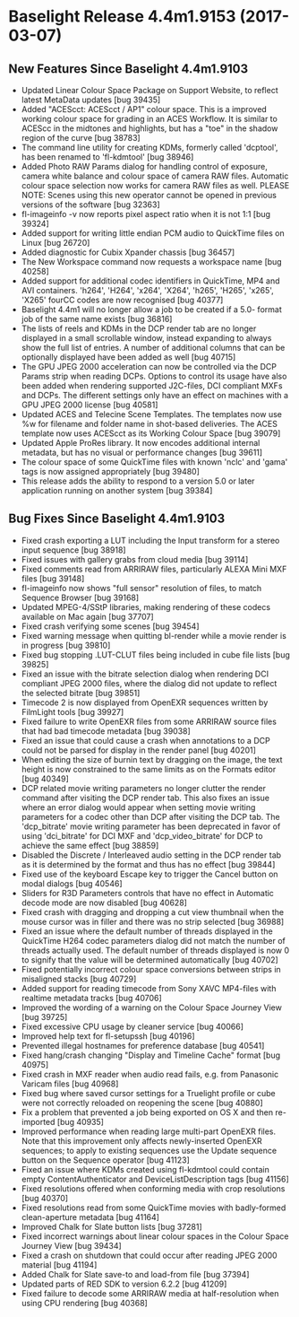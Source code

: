 # Baselight Release 4.4m1.9153 (2017-03-07)



## New Features Since Baselight 4.4m1.9103

* Updated Linear Colour Space Package on Support Website, to reflect latest MetaData updates \[bug 39435]
* Added "ACEScct: ACEScct / AP1" colour space. This is a improved working colour space for grading in an ACES Workflow. It is similar to ACEScc in the midtones and highlights, but has a "toe" in the shadow region of the curve \[bug 38783]
* The command line utility for creating KDMs, formerly called 'dcptool', has been renamed to 'fl-kdmtool' \[bug 38946]
* Added Photo RAW Params dialog for handling control of exposure, camera white balance and colour space of camera RAW files. Automatic colour space selection now works for camera RAW files as well. PLEASE NOTE: Scenes using this new operator cannot be opened in previous versions of the software \[bug 32363]
* fl-imageinfo -v now reports pixel aspect ratio when it is not 1:1 \[bug 39324]
* Added support for writing little endian PCM audio to QuickTime files on Linux \[bug 26720]
* Added diagnostic for Cubix Xpander chassis \[bug 36457]
* The New Workspace command now requests a workspace name \[bug 40258]
* Added support for additional codec identifiers in QuickTime, MP4 and AVI containers. 'h264', 'H264', 'x264', 'X264', 'h265', 'H265', 'x265', 'X265' fourCC codes are now recognised \[bug 40377]
* Baselight 4.4m1 will no longer allow a job to be created if a 5.0- format job of the same name exists \[bug 36816]
* The lists of reels and KDMs in the DCP render tab are no longer displayed in a small scrollable window, instead expanding to always show the full list of entries. A number of additional columns that can be optionally displayed have been added as well \[bug 40715]
* The GPU JPEG 2000 acceleration can now be controlled via the DCP Params strip when reading DCPs. Options to control its usage have also been added when rendering supported J2C-files, DCI compliant MXFs and DCPs. The different settings only have an effect on machines with a GPU JPEG 2000 license \[bug 40581]
* Updated ACES and Telecine Scene Templates. The templates now use %w for filename and folder name in shot-based deliveries. The ACES template now uses ACEScct as its Working Colour Space \[bug 39079]
* Updated Apple ProRes library. It now encodes additional internal metadata, but has no visual or performance changes \[bug 39611]
* The colour space of some QuickTime files with known 'nclc' and 'gama' tags is now assigned appropriately \[bug 39480]
* This release adds the ability to respond to a version 5.0 or later application running on another system \[bug 39384]

## Bug Fixes Since Baselight 4.4m1.9103

* Fixed crash exporting a LUT including the Input transform for a stereo input sequence \[bug 38918]
* Fixed issues with gallery grabs from cloud media \[bug 39114]
* Fixed comments read from ARRIRAW files, particularly ALEXA Mini MXF files \[bug 39148]
* fl-imageinfo now shows "full sensor" resolution of files, to match Sequence Browser \[bug 39168]
* Updated MPEG-4/SStP libraries, making rendering of these codecs available on Mac again \[bug 37707]
* Fixed crash verifying some scenes \[bug 39454]
* Fixed warning message when quitting bl-render while a movie render is in progress \[bug 39810]
* Fixed bug stopping .LUT-CLUT files being included in cube file lists \[bug 39825]
* Fixed an issue with the bitrate selection dialog when rendering DCI compliant JPEG 2000 files, where the dialog did not update to reflect the selected bitrate \[bug 39851]
* Timecode 2 is now displayed from OpenEXR sequences written by FilmLight tools \[bug 39927]
* Fixed failure to write OpenEXR files from some ARRIRAW source files that had bad timecode metadata \[bug 39038]
* Fixed an issue that could cause a crash when annotations to a DCP could not be parsed for display in the render panel \[bug 40201]
* When editing the size of burnin text by dragging on the image, the text height is now constrained to the same limits as on the Formats editor \[bug 40349]
* DCP related movie writing parameters no longer clutter the render command after visiting the DCP render tab. This also fixes an issue where an error dialog would appear when setting movie writing parameters for a codec other than DCP after visiting the DCP tab. The 'dcp\_bitrate' movie writing parameter has been deprecated in favor of using 'dci\_bitrate' for DCI MXF and 'dcp\_video\_bitrate' for DCP to achieve the same effect \[bug 38859]
* Disabled the Discrete / Interleaved audio setting in the DCP render tab as it is determined by the format and thus has no effect \[bug 39844]
* Fixed use of the keyboard Escape key to trigger the Cancel button on modal dialogs \[bug 40546]
* Sliders for R3D Parameters controls that have no effect in Automatic decode mode are now disabled \[bug 40628]
* Fixed crash with dragging and dropping a cut view thumbnail when the mouse cursor was in filler and there was no strip selected \[bug 36988]
* Fixed an issue where the default number of threads displayed in the QuickTime H264 codec parameters dialog did not match the number of threads actually used. The default number of threads displayed is now 0 to signify that the value will be determined automatically \[bug 40702]
* Fixed potentially incorrect colour space conversions between strips in misaligned stacks \[bug 40729]
* Added support for reading timecode from Sony XAVC MP4-files with realtime metadata tracks \[bug 40706]
* Improved the wording of a warning on the Colour Space Journey View \[bug 39725]
* Fixed excessive CPU usage by cleaner service \[bug 40066]
* Improved help text for fl-setupssh \[bug 40196]
* Prevented illegal hostnames for preference database \[bug 40541]
* Fixed hang/crash changing "Display and Timeline Cache" format \[bug 40975]
* Fixed crash in MXF reader when audio read fails, e.g. from Panasonic Varicam files \[bug 40968]
* Fixed bug where saved cursor settings for a Truelight profile or cube were not correctly reloaded on reopening the scene \[bug 40880]
* Fix a problem that prevented a job being exported on OS X and then re-imported \[bug 40935]
* Improved performance when reading large multi-part OpenEXR files. Note that this improvement only affects newly-inserted OpenEXR sequences; to apply to existing sequences use the Update sequence button on the Sequence operator \[bug 41123]
* Fixed an issue where KDMs created using fl-kdmtool could contain empty ContentAuthenticator and DeviceListDescription tags \[bug 41156]
* Fixed resolutions offered when conforming media with crop resolutions \[bug 40370]
* Fixed resolutions read from some QuickTime movies with badly-formed clean-aperture metadata \[bug 41164]
* Improved Chalk for Slate button lists \[bug 37281]
* Fixed incorrect warnings about linear colour spaces in the Colour Space Journey View \[bug 39434]
* Fixed a crash on shutdown that could occur after reading JPEG 2000 material \[bug 41194]
* Added Chalk for Slate save-to and load-from file \[bug 37394]
* Updated parts of RED SDK to version 6.2.2 \[bug 41209]
* Fixed failure to decode some ARRIRAW media at half-resolution when using CPU rendering \[bug 40368]
